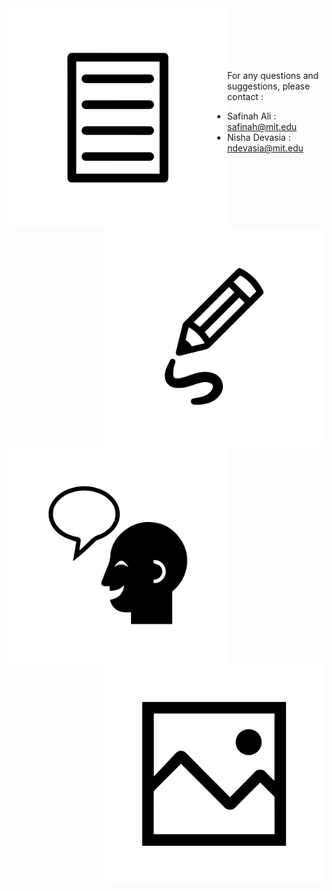 <img align="left" width="350" height="350" src="./assets/img/text-icon.svg" title="Image 1">
<img align="right" width="350" height="350" src="./assets/img/drawing-icon.svg" title="Image 2">
<img align="left" width="350" height="350" src="./assets/img/joke-icon.svg" title="Image 3">
<img align="right" width="350" height="350" src="./assets/img/image-icon.svg" title="Image 4">

<br><br><br><br><br>
For any questions and suggestions, please contact : 

* Safinah Ali : safinah@mit.edu
* Nisha Devasia : ndevasia@mit.edu
